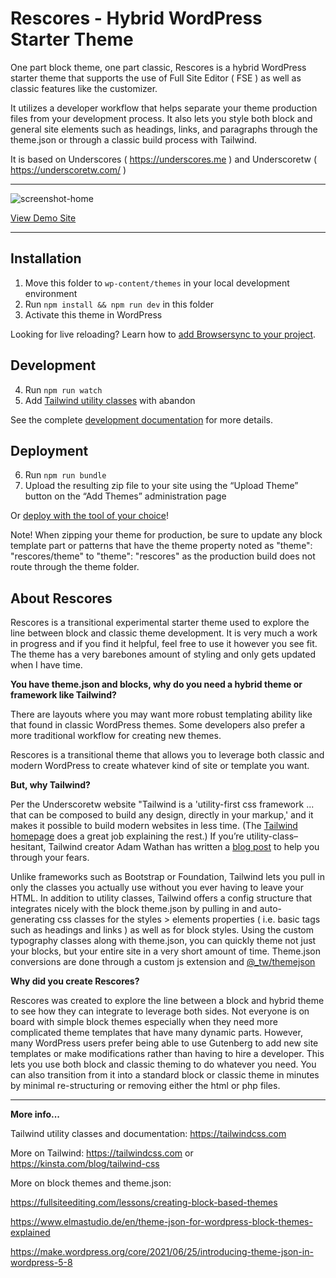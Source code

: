 Rescores - Hybrid WordPress Starter Theme
========

One part block theme, one part classic, Rescores is a hybrid WordPress starter theme that supports the use of Full Site Editor ( FSE ) as well as classic features like the customizer. 

It utilizes a developer workflow that helps separate your theme production files from your development process. It also lets you style both block and general site elements such as headings, links, and paragraphs through the theme.json or through a classic build process with Tailwind.

It is based on Underscores ( https://underscores.me ) and Underscoretw ( https://underscoretw.com/ )

---

![screenshot-home](https://user-images.githubusercontent.com/1176945/222043554-70a1d495-360f-49a8-aef4-81be967ddbd0.png)

[View Demo Site](https://demo.claudetteraynor.info)

---

## Installation

1. Move this folder to `wp-content/themes` in your local development environment
2. Run `npm install && npm run dev` in this folder
3. Activate this theme in WordPress

Looking for live reloading? Learn how to [add Browsersync to your project](https://underscoretw.com/docs/getting-started/#h-using-browsersync).

## Development

4. Run `npm run watch`
5. Add [Tailwind utility classes](https://tailwindcss.com/docs/utility-first) with abandon

See the complete [development documentation](https://underscoretw.com/docs/tailwind-plugins-npm-commands/) for more details.

## Deployment

6. Run `npm run bundle`
7. Upload the resulting zip file to your site using the “Upload Theme” button on the “Add Themes” administration page

Or [deploy with the tool of your choice](https://underscoretw.com/docs/deployment/#h-other-deployment-options)!

Note! When zipping your theme for production, be sure to update any block template part or patterns that have the theme property noted as "theme": "rescores/theme" to "theme": "rescores" as the production build does not route through the theme folder.

## About Rescores

Rescores is a transitional experimental starter theme used to explore the line between block and classic theme development. It is very much a work in progress and if you find it helpful, feel free to use it however you see fit. The theme has a very barebones amount of styling and only gets updated when I have time.

**You have theme.json and blocks, why do you need a hybrid theme or framework like Tailwind?**

There are layouts where you may want more robust templating ability like that found in classic WordPress themes. Some developers also prefer a more traditional workflow for creating new themes. 

Rescores is a transitional theme that allows you to leverage both classic and modern WordPress to create whatever kind of site or template you want.

**But, why Tailwind?** 

Per the Underscoretw website "Tailwind is a 'utility-first css framework ... that can be composed to build any design, directly in your markup,' and it makes it possible to build modern websites in less time. (The [Tailwind homepage](https://tailwindcss.com/) does a great job explaining the rest.) If you’re utility-class–hesitant, Tailwind creator Adam Wathan has written a [blog post](https://adamwathan.me/css-utility-classes-and-separation-of-concerns/) to help you through your fears.

Unlike frameworks such as Bootstrap or Foundation, Tailwind lets you pull in only the classes you actually use without you ever having to leave your HTML. In addition to utility classes, Tailwind offers a config structure that integrates nicely with the block theme.json by pulling in and auto-generating css classes for the styles > elements properties ( i.e. basic tags such as headings and links ) as well as for block styles. Using the custom typography classes along with theme.json, you can quickly theme not just your blocks, but your entire site in a very short amount of time. Theme.json conversions are done through a custom js extension and [@_tw/themejson](https://www.npmjs.com/package/@_tw/themejson)

**Why did you create Rescores?**

Rescores was created to explore the line between a block and hybrid theme to see how they can integrate to leverage both sides. Not everyone is on board with simple block themes especially when they need more complicated theme templates that have many dynamic parts. However, many WordPress users prefer being able to use Gutenberg to add new site templates or make modifications rather than having to hire a developer. This lets you use both block and classic theming to do whatever you need. You can also transition from it into a standard block or classic theme in minutes by minimal re-structuring or removing either the html or php files.

---

**More info...**

Tailwind utility classes and documentation: https://tailwindcss.com

More on Tailwind: https://tailwindcss.com or https://kinsta.com/blog/tailwind-css

More on block themes and theme.json:

https://fullsiteediting.com/lessons/creating-block-based-themes

https://www.elmastudio.de/en/theme-json-for-wordpress-block-themes-explained

https://make.wordpress.org/core/2021/06/25/introducing-theme-json-in-wordpress-5-8



